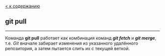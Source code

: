 [< к содержанию](../readme.md)

## git pull
---

Команда **git pull** работает как комбинация команд ***git fetch*** и ***git merge***, т.е. *Git* вначале забирает изменения из указанного удалённого репозитория, а затем пытается слить их с текущей веткой.